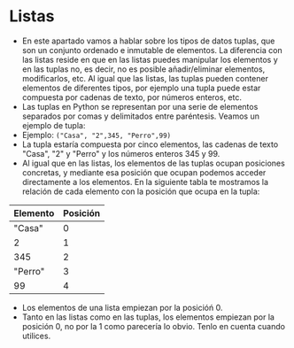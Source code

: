 # Listas

- En este apartado vamos a hablar sobre los tipos de datos tuplas, que son un conjunto ordenado e inmutable de elementos. La diferencia con las listas reside en que en las listas puedes manipular los elementos y en las tuplas no, es decir, no es posible añadir/eliminar elementos, modificarlos, etc. Al igual que las listas, las tuplas pueden contener elementos de diferentes tipos, por ejemplo una tupla puede estar compuesta por cadenas de texto, por números enteros, etc.
- Las tuplas en Python se representan por una serie de elementos separados por comas y delimitados entre paréntesis. Veamos un ejemplo de tupla:
- Ejemplo: 
`("Casa", "2",345, "Perro",99)`
- La tupla estaría compuesta por cinco elementos, las cadenas de texto "Casa", "2" y "Perro" y los números enteros 345 y 99.
- Al igual que en las listas, los elementos de las tuplas ocupan posiciones concretas, y mediante esa posición que ocupan podemos acceder directamente a los elementos. En la siguiente tabla te mostramos la relación de cada elemento con la posición que ocupa en la tupla:

| Elemento | Posición |
| -------- | -------- |
|  "Casa"  |     0    |
|     2    |     1    |
|    345   |     2    |
| "Perro"  |     3    |
|    99    |     4    |

- Los elementos de una lista empiezan por la posicióń 0.
- Tanto en las listas como en las tuplas, los elementos empiezan por la posición 0, no por la 1 como parecería lo obvio. Tenlo en cuenta cuando utilices.